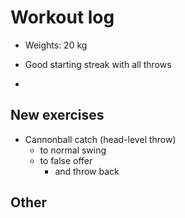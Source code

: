 # Workout log

- Weights: 20 kg

- Good starting streak with all throws
- 

## New exercises

- Cannonball catch (head-level throw)
  - to normal swing
  - to false offer
    - and throw back 

## Other